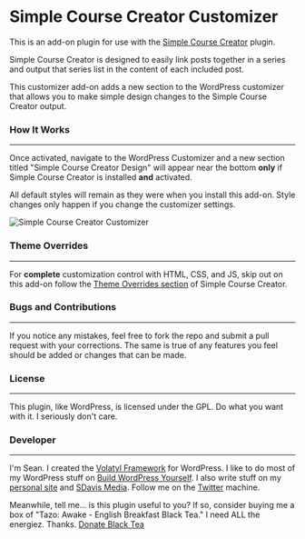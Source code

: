 Simple Course Creator Customizer
=====================

This is an add-on plugin for use with the [Simple Course Creator](http://buildwpyourself.com/downloads/simple-course-creator/) plugin.

Simple Course Creator is designed to easily link posts together in a series and output that series list in the content of each included post.

This customizer add-on adds a new section to the WordPress customizer that allows you to make simple design changes to the Simple Course Creator output.

### How It Works
---

Once activated, navigate to the WordPress Customizer and a new section titled "Simple Course Creator Design" will appear near the bottom **only** if Simple Course Creator is installed **and** activated.

All default styles will remain as they were when you install this add-on. Style changes only happen if you change the customizer settings.

![Simple Course Creator Customizer](http://buildwpyourself.com/wp-content/uploads/edd/2014/03/sccc-screenshot.png)

### Theme Overrides
---

For **complete** customization control with HTML, CSS, and JS, skip out on this add-on follow the [Theme Overrides section](https://github.com/sdavis2702/simple-course-creator#theme-overrides) of Simple Course Creator.

### Bugs and Contributions
---

If you notice any mistakes, feel free to fork the repo and submit a pull request with your corrections. The same is true of any features you feel should be added or changes that can be made. 

### License
---

This plugin, like WordPress, is licensed under the GPL. Do what you want with it. I seriously don't care. 

### Developer
---

I'm Sean. I created the [Volatyl Framework](http://volatylthemes.com) for WordPress. I like to do most of my WordPress stuff on [Build WordPress Yourself](http://buildwpyourself.com/). I also write stuff on my [personal site](http://seandavis.co) and [SDavis Media](http://sdavismedia.com). Follow me on the [Twitter](http://sdvs.me/twitter) machine.

Meanwhile, tell me... is this plugin useful to you? If so, consider buying me a box of "Tazo: Awake - English Breakfast Black Tea." I need ALL the energiez. Thanks. [Donate Black Tea](https://www.paypal.com/cgi-bin/webscr?cmd=_s-xclick&hosted_button_id=52HQDSEUA542S)